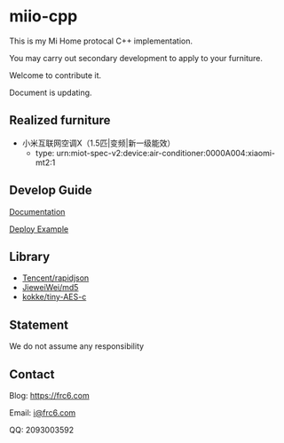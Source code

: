# miio-cpp

This is my Mi Home protocal C++ implementation.

You may carry out secondary development to apply to your furniture.

Welcome to contribute it. 

Document is updating. 

## Realized furniture

- 小米互联网空调X（1.5匹|变频|新一级能效）
	- type: urn:miot-spec-v2:device:air-conditioner:0000A004:xiaomi-mt2:1

## Develop Guide

[Documentation](https://github.com/frc123/miio-cpp/tree/master/docs)

[Deploy Example](https://github.com/frc123/smart-home)

## Library

- [Tencent/rapidjson](https://github.com/Tencent/rapidjson)
- [JieweiWei/md5](https://github.com/JieweiWei/md5)
- [kokke/tiny-AES-c](https://github.com/kokke/tiny-AES-c)

## Statement

We do not assume any responsibility

## Contact

Blog: https://frc6.com

Email: i@frc6.com

QQ: 2093003592

